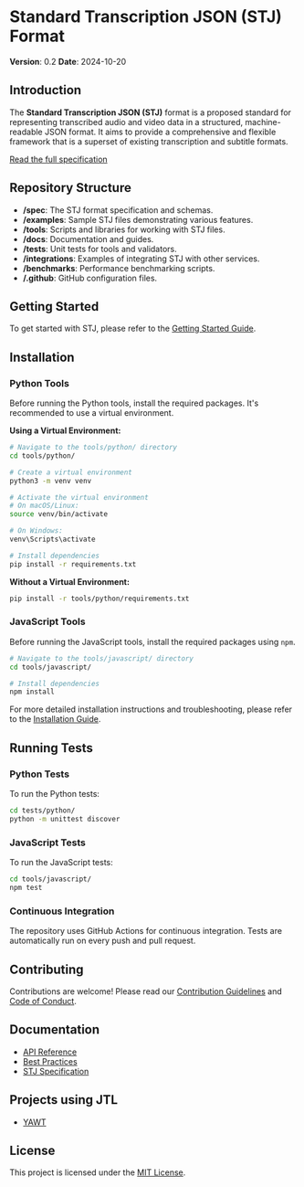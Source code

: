# Standard Transcription JSON (STJ) Format

**Version**: 0.2
**Date**: 2024-10-20

## Introduction

The **Standard Transcription JSON (STJ)** format is a proposed standard for representing transcribed audio and video data in a structured, machine-readable JSON format. It aims to provide a comprehensive and flexible framework that is a superset of existing transcription and subtitle formats.

[Read the full specification](./spec/stj-specification.md)

## Repository Structure

- **/spec**: The STJ format specification and schemas.
- **/examples**: Sample STJ files demonstrating various features.
- **/tools**: Scripts and libraries for working with STJ files.
- **/docs**: Documentation and guides.
- **/tests**: Unit tests for tools and validators.
- **/integrations**: Examples of integrating STJ with other services.
- **/benchmarks**: Performance benchmarking scripts.
- **/.github**: GitHub configuration files.

## Getting Started

To get started with STJ, please refer to the [Getting Started Guide](./docs/getting-started.md).

## Installation

### Python Tools

Before running the Python tools, install the required packages. It's recommended to use a virtual environment.

**Using a Virtual Environment:**

```bash
# Navigate to the tools/python/ directory
cd tools/python/

# Create a virtual environment
python3 -m venv venv

# Activate the virtual environment
# On macOS/Linux:
source venv/bin/activate

# On Windows:
venv\Scripts\activate

# Install dependencies
pip install -r requirements.txt
```

**Without a Virtual Environment:**

```bash
pip install -r tools/python/requirements.txt
```

### JavaScript Tools

Before running the JavaScript tools, install the required packages using `npm`.

```bash
# Navigate to the tools/javascript/ directory
cd tools/javascript/

# Install dependencies
npm install
```

For more detailed installation instructions and troubleshooting, please refer to the [Installation Guide](./docs/installation.md).

## Running Tests

### Python Tests

To run the Python tests:

```bash
cd tests/python/
python -m unittest discover
```

### JavaScript Tests

To run the JavaScript tests:

```bash
cd tools/javascript/
npm test
```

### Continuous Integration

The repository uses GitHub Actions for continuous integration. Tests are automatically run on every push and pull request.

## Contributing

Contributions are welcome! Please read our [Contribution Guidelines](./CONTRIBUTING.md) and [Code of Conduct](./CODE_OF_CONDUCT.md).

## Documentation

- [API Reference](./docs/api-reference.md)
- [Best Practices](./docs/best-practices.md)
- [STJ Specification](./spec/stj-specification.md)

## Projects using JTL

- [YAWT](https://github.com/yaniv-golan/YAWT)

## License

This project is licensed under the [MIT License](./LICENSE).
